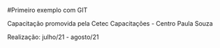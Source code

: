 #Primeiro exemplo com GIT

Capacitação promovida pela Cetec Capacitações - Centro Paula Souza

Realização: julho/21 - agosto/21